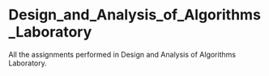 # Design_and_Analysis_of_Algorithms_Laboratory
All the assignments performed in Design and Analysis of Algorithms Laboratory.
